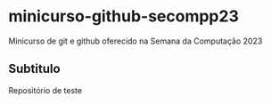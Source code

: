 # minicurso-github-secompp23
Minicurso de git e github oferecido na Semana da Computação 2023

## Subtitulo
Repositório de teste